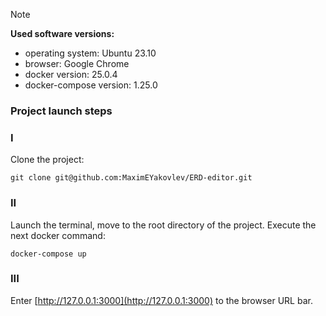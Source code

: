 > [!NOTE]
> **Used software versions:**
> - operating system: Ubuntu 23.10
> - browser: Google Chrome
> - docker version: 25.0.4
> - docker-compose version: 1.25.0

### Project launch steps

### I

Clone the project:

```
git clone git@github.com:MaximEYakovlev/ERD-editor.git
```

### II

Launch the terminal, move to the root directory of the project.
Execute the next docker command:

```
docker-compose up
```

### III

Enter [http://127.0.0.1:3000](http://127.0.0.1:3000) to the browser URL bar.
